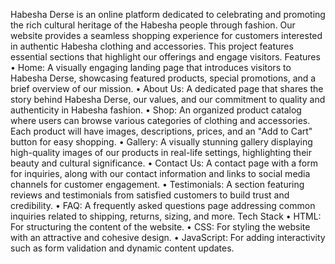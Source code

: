Habesha Derse is an online platform dedicated to celebrating and promoting the rich cultural heritage of the Habesha people through fashion. Our website provides a seamless shopping experience for customers interested in authentic Habesha clothing and accessories. This project features essential sections that highlight our offerings and engage visitors.
                Features
• Home: A visually engaging landing page that introduces visitors to Habesha Derse, showcasing featured products, special promotions, and a brief overview of our mission.
• About Us: A dedicated page that shares the story behind Habesha Derse, our values, and our commitment to quality and authenticity in Habesha fashion.
• Shop: An organized product catalog where users can browse various categories of clothing and accessories. Each product will have images, descriptions, prices, and an "Add to Cart" button for easy shopping.
• Gallery: A visually stunning gallery displaying high-quality images of our products in real-life settings, highlighting their beauty and cultural significance.
• Contact Us: A contact page with a form for inquiries, along with our contact information and links to social media channels for customer engagement.
• Testimonials: A section featuring reviews and testimonials from satisfied customers to build trust and credibility.
• FAQ: A frequently asked questions page addressing common inquiries related to shipping, returns, sizing, and more.
          Tech Stack
• HTML: For structuring the content of the website.
• CSS: For styling the website with an attractive and cohesive design.
• JavaScript: For adding interactivity such as form validation and dynamic content updates.
     
